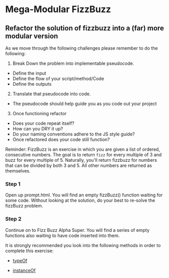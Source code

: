 # Mega-Modular FizzBuzz

## Refactor the solution of fizzbuzz into a (far) more modular version

 As we move through the following challenges please remember to do the following: 

1) Break Down the problem into implementable pseudocode.

- Define the input
- Define the flow of your script/method/Code
- Define the outputs
    

2) Translate that pseudocode into code.

- The pseudocode should help guide you as you code out your project

3) Once functioning refactor

- Does your code repeat itself?
- How can you DRY it up?
- Do your naming conventions adhere to the JS style guide?
- Once refactored does your code still function?


Reminder: FizzBuzz is an exercise in which you are given a list of ordered, consecutive numbers. The goal is to return `fizz` for every multiple of 3 and buzz for every multiple of 5. Naturally, you'll return fizzbuzz for numbers that can be divided by both 3 and 5. All other numbers are returned as themselves.

### Step 1
Open up prompt.html. You will find an empty fizzBuzz() function waiting for some code. Without looking at the solution, do your best to re-solve the fizzBuzz problem. 

### Step 2  

Continue on to Fizz Buzz Alpha Super. You will find a series of empty functions also waiting to have code inserted into them. 

It is strongly recommended you look into the following methods in order to complete this exercise: 
- [typeOf](https://developer.mozilla.org/en-US/docs/Web/JavaScript/Reference/Operators/typeof)

- [instanceOf](https://developer.mozilla.org/en-US/docs/Web/JavaScript/Reference/Operators/instanceof)